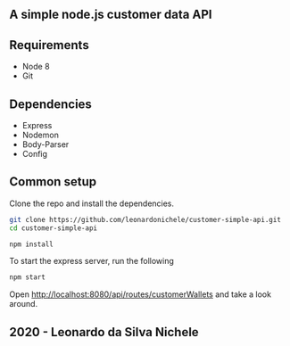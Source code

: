 ## A simple node.js customer data API

## Requirements

* Node 8
* Git

## Dependencies

* Express
* Nodemon
* Body-Parser
* Config

## Common setup

Clone the repo and install the dependencies.

```bash
git clone https://github.com/leonardonichele/customer-simple-api.git
cd customer-simple-api
```

```bash
npm install
```

To start the express server, run the following

```bash
npm start
```

Open [http://localhost:8080/api/routes/customerWallets](http://localhost:8080/api/routes/customerWallets) and take a look around.

## 2020 - Leonardo da Silva Nichele
